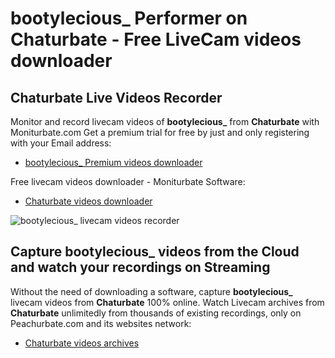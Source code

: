 # bootylecious_ Performer on Chaturbate - Free LiveCam videos downloader

## Chaturbate Live Videos Recorder

Monitor and record livecam videos of **bootylecious_** from **Chaturbate** with Moniturbate.com
Get a premium trial for free by just and only registering with your Email address:
* [bootylecious_ Premium videos downloader](https://moniturbate.com/request-demo-licence-key.html)

Free livecam videos downloader - Moniturbate Software:
* [Chaturbate videos downloader](https://moniturbate.com/moniturbate-download-software.html)

![bootylecious_ livecam videos recorder](https://peachurnet.com/templates/moniturbate-software.png)


## Capture bootylecious_ videos from the Cloud and watch your recordings on Streaming

Without the need of downloading a software, capture **bootylecious_** livecam videos from **Chaturbate** 100% online.
Watch Livecam archives from **Chaturbate** unlimitedly from thousands of existing recordings, only on Peachurbate.com and its websites network:
* [Chaturbate videos archives](https://peachurnet.com/)